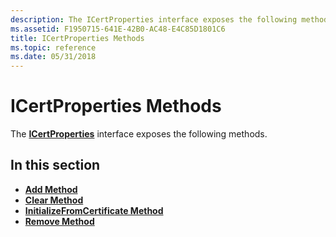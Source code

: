 ```yaml
---
description: The ICertProperties interface exposes the following methods.
ms.assetid: F1950715-641E-42B0-AC48-E4C85D1801C6
title: ICertProperties Methods
ms.topic: reference
ms.date: 05/31/2018
---
```


# ICertProperties Methods

The [**ICertProperties**](/windows/desktop/api/CertEnroll/nn-certenroll-icertproperties) interface exposes the following methods.

## In this section

-   [**Add Method**](/windows/desktop/api/CertEnroll/nf-certenroll-icertproperties-add)
-   [**Clear Method**](/windows/desktop/api/CertEnroll/nf-certenroll-icertproperties-clear)
-   [**InitializeFromCertificate Method**](/windows/desktop/api/CertEnroll/nf-certenroll-icertproperties-initializefromcertificate)
-   [**Remove Method**](/windows/desktop/api/CertEnroll/nf-certenroll-icertproperties-remove)

 

 



